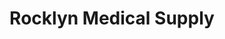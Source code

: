 ---
title: "Rocklyn Medical Supply"
url: /davenport/rocklyn-medical-supply/
shop: medical supply
---